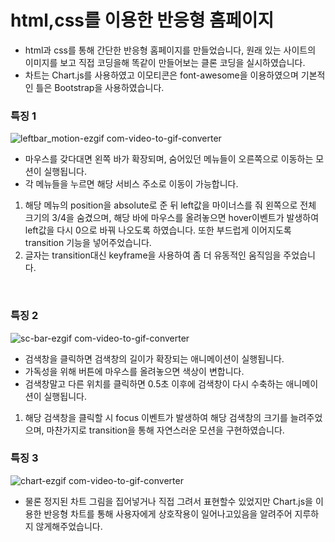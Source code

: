 # html,css를 이용한 반응형 홈페이지

- html과 css를 통해 간단한 반응형 홈페이지를 만들었습니다, 원래 있는 사이트의 이미지를 보고 직접 코딩을해 똑같이 만들어보는 클론 코딩을 실시하였습니다.
- 차트는 Chart.js를 사용하였고 이모티콘은 font-awesome을 이용하였으며 기본적인 틀은 Bootstrap을 사용하였습니다.


### 특징 1
![leftbar_motion-ezgif com-video-to-gif-converter](https://github.com/user-attachments/assets/18231eb5-d0d6-40f4-8727-acf731f3081b)

- 마우스를 갖다대면 왼쪽 바가 확장되며, 숨어있던 메뉴들이 오른쪽으로 이동하는 모션이 실행됩니다.
- 각 메뉴들을 누르면 해당 서비스 주소로 이동이 가능합니다.
1. 해당 메뉴의 position을 absolute로 준 뒤 left값을 마이너스를 줘 왼쪽으로 전체 크기의 3/4을 숨겼으며, 해당 바에 마우스를 올려놓으면 hover이벤트가 발생하여 left값을 다시 0으로 바꿔 나오도록 하였습니다. 또한 부드럽게 이어지도록 transition 기능을 넣어주었습니다.
2. 글자는 transition대신 keyframe을 사용하여 좀 더 유동적인 움직임을 주었습니다.

&nbsp;&nbsp;

### 특징 2
![sc-bar-ezgif com-video-to-gif-converter](https://github.com/user-attachments/assets/bf028b1d-892e-4408-8e22-f8bfe3947b8c)

- 검색창을 클릭하면 검색창의 길이가 확장되는 애니메이션이 실행됩니다.
- 가독성을 위해 버튼에 마우스를 올려놓으면 색상이 변합니다.
- 검색창말고 다른 위치를 클릭하면 0.5초 이후에 검색창이 다시 수축하는 애니메이션이 실행됩니다.

1. 해당 검색창을 클릭할 시 focus 이벤트가 발생하여 해당 검색창의 크기를 늘려주었으며, 마찬가지로 transition을 통해 자연스러운 모션을 구현하였습니다.



### 특징 3
![chart-ezgif com-video-to-gif-converter](https://github.com/user-attachments/assets/5e5fb365-4190-4b07-9290-f33f8119bc8b)

- 물론 정지된 차트 그림을 집어넣거나 직접 그려서 표현할수 있었지만 Chart.js을 이용한 반응형 차트를 통해 사용자에게 상호작용이 일어나고있음을 알려주어 지루하지 않게해주었습니다.

